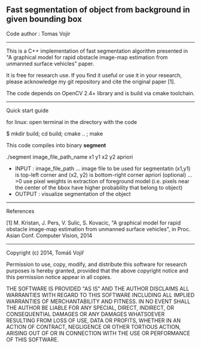 ## Fast segmentation of object from background in given bounding box

Code author : Tomas Vojir

________________

This is a C++ implementation of fast segmentation algorithm presented in "A graphical model for rapid obstacle 
image-map estimation from unmanned surface vehicles" paper.

It is free for research use. If you find it useful or use it in your research, please acknowledge my git repository 
and cite the original paper [1].

The code depends on OpenCV 2.4+ library and is build via cmake toolchain.

_________________
Quick start guide

for linux: open terminal in the directory with the code

$ mkdir build; cd build; cmake .. ; make

This code compiles into binary **segment**

./segment image_file_path_name x1 y1 x2 y2 apriori 
 - INPUT : image_file_path ... image file to be used for segmentatin
           (x1,y1) is top-left corner and (x2, y2) is bottom-right corner
           apriori (optional) ... >0 use pixel weights in extraction of foreground model 
           (i.e. pixels near the center of the bbox have higher probability that belong to object)
 - OUTPUT : visualize segmentation of the object

__________
References

[1] M. Kristan, J. Pers, V. Sulic, S. Kovacic, "A graphical model for rapid obstacle image-map estimation from unmanned surface vehicles", in Proc. Asian Conf. Computer Vision, 2014

_____________________________________
Copyright (c) 2014, Tomáš Vojíř

Permission to use, copy, modify, and distribute this software for research
purposes is hereby granted, provided that the above copyright notice and 
this permission notice appear in all copies.

THE SOFTWARE IS PROVIDED "AS IS" AND THE AUTHOR DISCLAIMS ALL WARRANTIES
WITH REGARD TO THIS SOFTWARE INCLUDING ALL IMPLIED WARRANTIES OF
MERCHANTABILITY AND FITNESS. IN NO EVENT SHALL THE AUTHOR BE LIABLE FOR
ANY SPECIAL, DIRECT, INDIRECT, OR CONSEQUENTIAL DAMAGES OR ANY DAMAGES
WHATSOEVER RESULTING FROM LOSS OF USE, DATA OR PROFITS, WHETHER IN AN
ACTION OF CONTRACT, NEGLIGENCE OR OTHER TORTIOUS ACTION, ARISING OUT OF
OR IN CONNECTION WITH THE USE OR PERFORMANCE OF THIS SOFTWARE.
